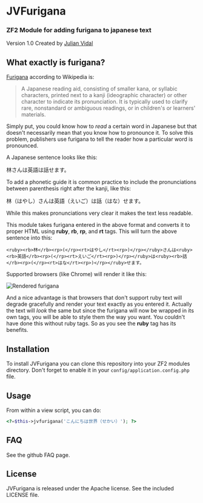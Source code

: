
# JVFurigana
### ZF2 Module for adding furigana to japanese text

Version 1.0 Created by [Julian Vidal](http://julianvidal.com/)

## What exactly is furigana?

[Furigana](http://en.wikipedia.org/wiki/Furigana) according to Wikipedia is:

>A Japanese reading aid, consisting of smaller kana, or syllabic characters, printed next to a kanji (ideographic character) or other character to indicate its pronunciation. It is typically used to clarify rare, nonstandard or ambiguous readings, or in children's or learners' materials.

Simply put, you could know how to *read* a certain word in Japanese but that doesn't necessarily mean that you know how to pronounce it. To solve this problem, publishers use furigana to tell the reader how a particular word is pronounced.

A Japanese sentence looks like this:

林さんは英語は話せます。

To add a phonetic guide it is common practice to include the pronunciations between parenthesis right after the kanji, like this:

林（はやし）さんは英語（えいご）は話（はな）せます。

While this makes pronunciations very clear it makes the text less readable.

This module takes furigana entered in the above format and converts it to proper HTML using **ruby**, **rb**, **rp**, and **rt** tags. This will turn the above sentence into this:

    <ruby><rb>林</rb><rp>(</rp><rt>はやし</rt><rp>)</rp></ruby>さんは<ruby><rb>英語</rb><rp>(</rp><rt>えいご</rt><rp>)</rp></ruby>は<ruby><rb>話</rb><rp>(</rp><rt>はな</rt><rp>)</rp></ruby>せます。

Supported browsers (like Chrome) will render it like this:

![Rendered furigana](http://julianvidal.com/images/furigana.png)

And a nice advantage is that browsers that don't support ruby text will degrade gracefully and render your text exactly as you entered it. Actually the text will *look* the same but since the furigana will now be wrapped in its own tags, you will be able to style them the way you want. You couldn't have done this without ruby tags. So as you see the **ruby** tag has its benefits.


## Installation

To install JVFurigana you can clone this repository into your ZF2 modules directory. Don't forget to enable it in your `config/application.config.php` file. 

## Usage

From within a view script, you can do:

```php
<?=$this->jvfurigana('こんにちは世界（せかい）'); ?>
```

## FAQ

See the github FAQ page.

## License

JVFurigana is released under the Apache license. See the included LICENSE file.
 
